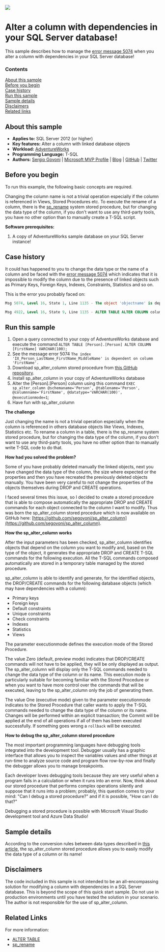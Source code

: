 <!-- Always leave the MS logo -->
![](https://github.com/microsoft/sql-server-samples/blob/master/media/solutions-microsoft-logo-small.png)

# Alter a column with dependencies in your SQL Server database!

This sample describes how to manage the [error message 5074](https://learn.microsoft.com/sql/relational-databases/errors-events/database-engine-events-and-errors#errors-5000-to-5999) when you alter a column with dependencies in your SQL Server database!

### Contents

[About this sample](#about-this-sample)<br/>
[Before you begin](#before-you-begin)<br/>
[Case history](#case-history)<br/>
[Run this sample](#run-this-sample)<br/>
[Sample details](#sample-details)<br/>
[Disclaimers](#disclaimers)<br/>
[Related links](#related-links)<br/>

<a name=about-this-sample></a>

## About this sample

- **Applies to:** SQL Server 2012 (or higher)
- **Key features:** Alter a column with linked database objects
- **Workload:** [AdventureWorks](https://github.com/Microsoft/sql-server-samples/releases/tag/adventureworks)
- **Programming Language:** T-SQL
- **Authors:** [Sergio Govoni](https://www.linkedin.com/in/sgovoni/) | [Microsoft MVP Profile](https://mvp.microsoft.com/it-it/PublicProfile/4029181?fullName=Sergio%20Govoni) | [Blog](https://segovoni.medium.com/) | [GitHub](https://github.com/segovoni) | [Twitter](https://twitter.com/segovoni)

<a name=before-you-begin></a>

## Before you begin

To run this example, the following basic concepts are required.

Changing the column name is not a trivial operation especially if the column is referenced in Views, Stored Procedures etc. To execute the rename of a column, there is the [sp_rename](https://learn.microsoft.com/sql/relational-databases/system-stored-procedures/sp-rename-transact-sql?WT.mc_id=DP-MVP-4029181) system stored procedure, but for changing the data type of the column, if you don't want to use any third-party tools, you have no other option than to manually create a T-SQL script.


**Software prerequisites:**

1. A copy of AdventureWorks sample database on your SQL Server instance!

<a name=case-history></a>

## Case history

It could has happened to you to change the data type or the name of a column and be faced with the [error message 5074](https://learn.microsoft.com/sql/relational-databases/errors-events/database-engine-events-and-errors#errors-5000-to-5999) which indicates that it is impossible to modify the column due to the presence of linked objects such as Primary Keys, Foreign Keys, Indexes, Constraints, Statistics and so on.

This is the error you probably faced on:

```sql
Msg 5074, Level 16, State 1, Line 1135 - The object 'objectname' is dependent on column 'columnname'.

Msg 4922, Level 16, State 9, Line 1135 - ALTER TABLE ALTER COLUMN columnname failed because one or more objects access this column.
```

<a name=run-this-sample></a>

## Run this sample

<!-- Step by step instructions -->

1. Open a query connected to your copy of AdventureWorks database and execute the command `ALTER TABLE [Person].[Person] ALTER COLUMN [FirstName] VARCHAR(100);`
2. See the message error 5074 `The index 'IX_Person_LastName_FirstName_MiddleName' is dependent on column 'FirstName'.`
3. Download sp_alter_column stored procedure from [this GitHub repository](https://github.com/segovoni/sp_alter_column).
4. Install sp_alter_column in your copy of AdventureWorks database
5. Alter the [Person].[Person] column using this command `EXEC sp_alter_column @schemaname='Person', @tablename='Person', @columnname='FirstName', @datatype='VARCHAR(100)', @executionmode=1`;
7. Have fun with sp_alter_column

**The challenge**

Just changing the name is not a trivial operation especially when the column is referenced in others database objects like Views, Indexes, Statistics etc. To rename a column in a table, there is the sp_rename system stored procedure, but for changing the data type of the column, if you don't want to use any third-party tools, you have no other option than to manually write T-SQL code to do that.

**How had you solved the problem?**

Some of you have probably deleted manually the linked objects, next you have changed the data type of the column, the size where expected or the properties and then you have recreated the previously deleted objects manually. You have been very careful to not change the properties of the objects themselves during DROP and CREATE operations.

I faced several times this issue, so I decided to create a stored procedure that is able to compose automatically the appropriate DROP and CREATE commands for each object connected to the column I want to modify. Thus was born the sp_alter_column stored procedure which is now available on GitHub here: [https://github.com/segovoni/sp_alter_column](https://github.com/segovoni/sp_alter_column).

**How the sp_alter_column works**

After the input parameters has been checked, sp_alter_column identifies objects that depend on the column you want to modify and, based on the type of the object, it generates the appropriate DROP and CREATE T-SQL commands for the following execution. All the T-SQL commands composed automatically are stored in a temporary table managed by the stored procedure.

sp_alter_column is able to identify and generate, for the identified objects, the DROP/CREATE commands for the following database objects (which may have dependencies with a column):

- Primary keys
- Foreign keys
- Default constraints
- Unique constraints
- Check constraints
- Indexes
- Statistics
- Views

The parameter executionmode defines the execution mode of the Stored Procedure.

The value Zero (default, preview mode) indicates that DROP/CREATE commands will not have to be applied, they will be only displayed as output. The sp_alter_column will display only the T-SQL commands needed to change the data type of the column or its name. This execution mode is particularly suitable for becoming familiar with the Stored Procedure or when you want to have more control over the commands that will be executed, leaving to the sp_alter_column only the job of generating them.

The value One (executive mode) given to the parameter executionmode indicates to the Stored Procedure that caller wants to apply the T-SQL commands needed to change the data type of the column or its name. Changes will be performed within an explicit transaction; the Commit will be applied at the end of all operations if all of them has been executed successfully. If something goes wrong a `rollback` will be executed.

**How to debug the sp_alter_column stored procedure**

The most important programming languages have debugging tools integrated into the development tool. Debugger usually has a graphic interface that allows you to inspect the variables values and other things at run-time to analyze source code and program flow row-by-row and finally the debugger allows you to manage breakpoints.

Each developer loves debugging tools because they are very useful when a program fails in a calculation or when it runs into an error. Now, think about our stored procedure that performs complex operations silently and suppose that it runs into a problem; probably, this question comes to your mind: "Can I debug a stored procedure?" and if it is possible, "How can I do that?"

Debugging a stored procedure is possible with Microsoft Visual Studio development tool and Azure Data Studio!

<a name=sample-details></a>

## Sample details

According to the conversion rules between data types described in [this article](https://docs.microsoft.com/sql/t-sql/functions/cast-and-convert-transact-sql?WT.mc_id=DP-MVP-4029181), the sp_alter_column stored procedure allows you to easily modify the data type of a column or its name!

<a name=disclaimers></a>

## Disclaimers

The code included in this sample is not intended to be an all-encompassing solution for modifying a column with dependencies in a SQL Server database. This is beyond the scope of this quick start sample. Do not use in production environments until you have tested the solution in your scenario. The author is not responsible for the use of sp_alter_column.

<a name=related-links></a>

## Related Links
<!-- Links to more articles. Remember to delete "en-us" from the link path. -->

For more information:

- [ALTER TABLE](https://learn.microsoft.com/sql/t-sql/statements/alter-table-transact-sql?WT.mc_id=DP-MVP-4029181)
- [sp_rename](https://learn.microsoft.com/sql/relational-databases/system-stored-procedures/sp-rename-transact-sql?WT.mc_id=DP-MVP-4029181)
